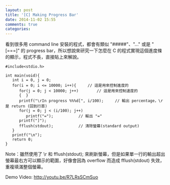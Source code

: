 ```yaml
---
layout: post
title: '[C] Making Progress Bar'
date: 2014-11-02 15:55
comments: true
categories: 
---
```


看到很多用 command line 安裝的程式，都會有類似 "#####"、"..." 或是 "[===]" 的 progress bar，所以想說來研究一下怎麼在 C 的程式實現這個進度條的顯示，程式不長，直接貼上來解說。

<!--more-->

```
#include<stdio.h>

int main(void){
   int i = 0, j = 0;
   for(i = 0; i <= 10000; i++){		// 這是用來控制進度的
      for(j = 0; j < 10000; j++)		// 這是用來控制速度的
      {  }
      printf("\rIn progress %%%d[", i/100); 	// 輸出 percentage，\r 是 return (回到行首)
      for(j = 0; j < (i/100); j++)
         printf("=");			// 輸出 "="
      printf("]");
      fflush(stdout);			// 清除螢幕(standard output)
   }
   printf("\n");
   return 0;
}
```

Note：雖然使用了 \r 和 fflush(stdout); 來刷新螢幕，但是如果單一行的輸出超出螢幕最右方可以顯示的範圍，好像會因為 overflow 而造成 fflush(stdout) 失效，重複填滿整個螢幕。

Demo Video: http://youtu.be/R7LRsSCmSuo